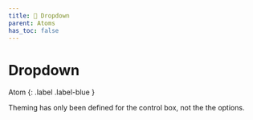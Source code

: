 ```yaml
---
title: 💙 Dropdown
parent: Atoms
has_toc: false
---
```


# Dropdown
Atom
{: .label .label-blue }

Theming has only been defined for the control box, not the the options.
